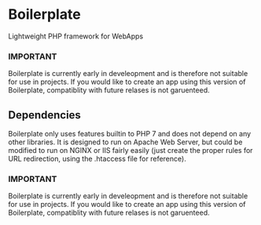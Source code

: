 # Boilerplate
Lightweight PHP framework for WebApps

### IMPORTANT
Boilerplate is currently early in develeopment and is therefore not suitable for use in projects. If you would like to create an app using this version of Boilerplate, compatiblity with future relases is not garuenteed. 

## Dependencies
Boilerplate only uses features builtin to PHP 7 and does not depend on any other libraries. It is designed to run on Apache Web Server, but could be modified to run on NGINX or IIS fairly easily (just create the proper rules for URL redirection, using the .htaccess file for reference).

### IMPORTANT
Boilerplate is currently early in develeopment and is therefore not suitable for use in projects. If you would like to create an app using this version of Boilerplate, compatiblity with future relases is not garuenteed. 
